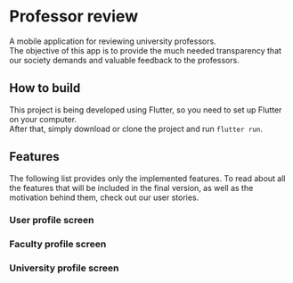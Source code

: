 # Professor review

A mobile application for reviewing university professors.  
The objective of this app is to provide the much needed transparency
that our society demands and valuable feedback to the professors.  

## How to build  

This project is being developed using Flutter, so you need to set up Flutter
on your computer.  
After that, simply download or clone the project and run
`flutter run`.  

## Features

The following list provides only the implemented features. To read about
all the features that will be included in the final version, as well as the 
motivation behind them, check out our user stories.  

### User profile screen 

### Faculty profile screen

### University profile screen


